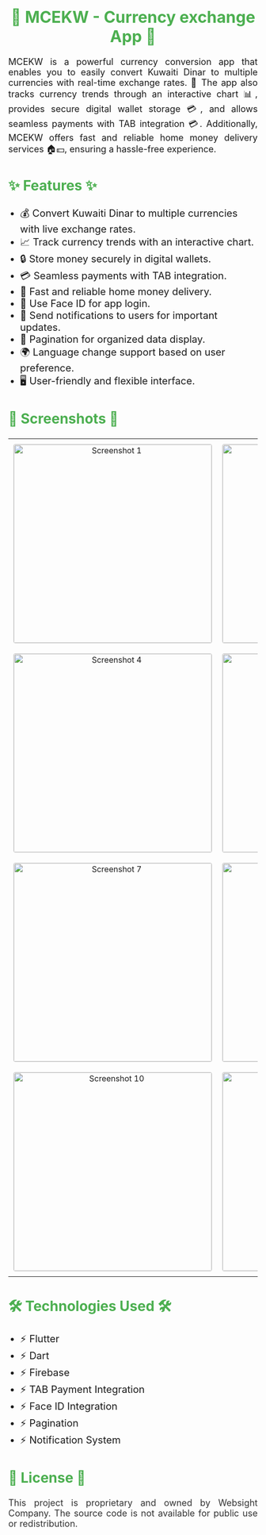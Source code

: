 <h1 style="font-size: 32px; text-align: center; color: #4CAF50;">🌟 MCEKW - Currency exchange App 🌟</h1>

<p style="font-size: 18px; text-align: justify;">
  MCEKW is a powerful currency conversion app that enables you to easily convert Kuwaiti Dinar to multiple currencies with real-time exchange rates. 💱 The app also tracks currency trends through an interactive chart 📊, provides secure digital wallet storage 💳, and allows seamless payments with TAB integration 💳. Additionally, MCEKW offers fast and reliable home money delivery services 🏠💵, ensuring a hassle-free experience.
</p>

<h2 style="font-size: 28px; color: #4CAF50;">✨ Features ✨</h2>
<ul>
  <li style="font-size: 20px;">💰 Convert Kuwaiti Dinar to multiple currencies with live exchange rates.</li>
  <li style="font-size: 20px;">📈 Track currency trends with an interactive chart.</li>
  <li style="font-size: 20px;">🔒 Store money securely in digital wallets.</li>
  <li style="font-size: 20px;">💳 Seamless payments with TAB integration.</li>
  <li style="font-size: 20px;">🚚 Fast and reliable home money delivery.</li>
  <li style="font-size: 20px;">🔑 Use Face ID for app login.</li>
  <li style="font-size: 20px;">🔔 Send notifications to users for important updates.</li>
  <li style="font-size: 20px;">📄 Pagination for organized data display.</li>
  <li style="font-size: 20px;">🌍 Language change support based on user preference.</li>
  <li style="font-size: 20px;">🖥️ User-friendly and flexible interface.</li>
</ul>

<h2 style="font-size: 28px; color: #4CAF50;">📸 Screenshots 📸</h2>
<table style="width: 100%; border-collapse: collapse; text-align: center;">
  <tr>
    <td style="padding: 10px;">
      <img src="https://github.com/user-attachments/assets/2282bc83-60b2-4fae-a806-c74ae18c613b" width="400" style="border: 1px solid #ddd; border-radius: 4px;" alt="Screenshot 1" />
    </td>
    <td style="padding: 10px;">
      <img src="https://github.com/user-attachments/assets/a6edd4fa-29fe-4f2c-a176-967d140985f2" width="400" style="border: 1px solid #ddd; border-radius: 4px;" alt="Screenshot 2" />
    </td>
    <td style="padding: 10px;">
      <img src="https://github.com/user-attachments/assets/2958cbd4-4c88-45f6-b38c-9647512ca277" width="400" style="border: 1px solid #ddd; border-radius: 4px;" alt="Screenshot 3" />
    </td>
  </tr>
  <tr>
    <td style="padding: 10px;">
      <img src="https://github.com/user-attachments/assets/39ab0d9e-d43a-486d-81da-0850245ddd11" width="400" style="border: 1px solid #ddd; border-radius: 4px;" alt="Screenshot 4" />
    </td>
    <td style="padding: 10px;">
      <img src="https://github.com/user-attachments/assets/f4695b99-6eda-4260-90ea-6cf531cfb210" width="400" style="border: 1px solid #ddd; border-radius: 4px;" alt="Screenshot 5" />
    </td>
    <td style="padding: 10px;">
      <img src="https://github.com/user-attachments/assets/fba8e673-5d93-45c3-a7ca-a421974469af" width="400" style="border: 1px solid #ddd; border-radius: 4px;" alt="Screenshot 6" />
    </td>
  </tr>
  <tr>
    <td style="padding: 10px;">
      <img src="https://github.com/user-attachments/assets/25150ef5-ebe5-4dc5-b38a-f6c4ca96cb9f" width="400" style="border: 1px solid #ddd; border-radius: 4px;" alt="Screenshot 7" />
    </td>
    <td style="padding: 10px;">
      <img src="https://github.com/user-attachments/assets/c452d12a-6318-496d-8e56-d55a6344fabe" width="400" style="border: 1px solid #ddd; border-radius: 4px;" alt="Screenshot 8" />
    </td>
    <td style="padding: 10px;">
      <img src="https://github.com/user-attachments/assets/df492f9a-40c7-47ab-9be1-9cffdebe0a24" width="400" style="border: 1px solid #ddd; border-radius: 4px;" alt="Screenshot 9" />
    </td>
  </tr>
  <tr>
    <td style="padding: 10px;">
      <img src="https://github.com/user-attachments/assets/9a0416ac-5dde-4180-a6f3-bed244e1f57e" width="400" style="border: 1px solid #ddd; border-radius: 4px;" alt="Screenshot 10" />
    </td>
    <td style="padding: 10px;">
      <img src="https://github.com/user-attachments/assets/47e789e1-a48f-4830-a859-4e723b6c34dd" width="400" style="border: 1px solid #ddd; border-radius: 4px;" alt="Screenshot 11" />
    </td>
    <td style="padding: 10px;">
      <img src="https://github.com/user-attachments/assets/5fc68c92-033d-47ab-bd99-e22e07da2655" width="400" style="border: 1px solid #ddd; border-radius: 4px;" alt="Screenshot 12" />
    </td>
  </tr>
</table>

<h2 style="font-size: 28px; color: #4CAF50;">🛠️ Technologies Used 🛠️</h2>
<ul>
  <li style="font-size: 20px;">⚡ Flutter</li>
  <li style="font-size: 20px;">⚡ Dart</li>
  <li style="font-size: 20px;">⚡ Firebase</li>
  <li style="font-size: 20px;">⚡ TAB Payment Integration</li>
  <li style="font-size: 20px;">⚡ Face ID Integration</li>
  <li style="font-size: 20px;">⚡ Pagination</li>
  <li style="font-size: 20px;">⚡ Notification System</li>
</ul>

<h2 style="font-size: 28px; color: #4CAF50;">📜 License 📜</h2>
<p style="font-size: 18px; text-align: justify; color: #333;">
  This project is proprietary and owned by Websight Company. The source code is not available for public use or redistribution.
</p> 
